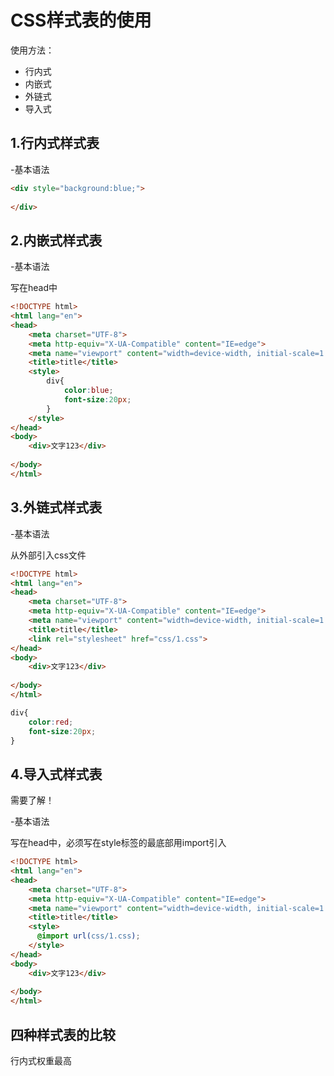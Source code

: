 # CSS样式表的使用

使用方法：

- 行内式
- 内嵌式
- 外链式
- 导入式

## 1.行内式样式表

-基本语法

```html
<div style="background:blue;">
    
</div>
```

## 2.内嵌式样式表

-基本语法

写在head中

```html
<!DOCTYPE html>
<html lang="en">
<head>
    <meta charset="UTF-8">
    <meta http-equiv="X-UA-Compatible" content="IE=edge">
    <meta name="viewport" content="width=device-width, initial-scale=1.0">
    <title>title</title>
    <style>
        div{
            color:blue;
            font-size:20px;
        }
    </style>
</head>
<body>
    <div>文字123</div>
    
</body>
</html>
```

## 3.外链式样式表

-基本语法

从外部引入css文件

```html
<!DOCTYPE html>
<html lang="en">
<head>
    <meta charset="UTF-8">
    <meta http-equiv="X-UA-Compatible" content="IE=edge">
    <meta name="viewport" content="width=device-width, initial-scale=1.0">
    <title>title</title>
    <link rel="stylesheet" href="css/1.css">
</head>
<body>
    <div>文字123</div>
    
</body>
</html>
```

```css
div{
    color:red;
    font-size:20px;
}
```

## 4.导入式样式表

需要了解！

-基本语法

写在head中，必须写在style标签的最底部用import引入

```html
<!DOCTYPE html>
<html lang="en">
<head>
    <meta charset="UTF-8">
    <meta http-equiv="X-UA-Compatible" content="IE=edge">
    <meta name="viewport" content="width=device-width, initial-scale=1.0">
    <title>title</title>
    <style>
      @import url(css/1.css);
    </style>
</head>
<body>
    <div>文字123</div>
    
</body>
</html>
```

## 四种样式表的比较

行内式权重最高